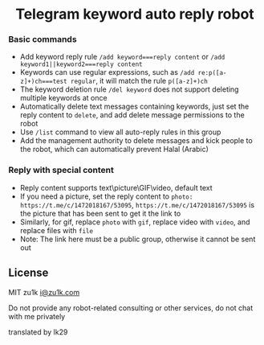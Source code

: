 <h1 align="center">
   <br>Telegram keyword auto reply robot<br>
</h1>

### Basic commands

- Add keyword reply rule `/add keyword===reply content` or `/add keyword1||keyword2===reply content`
- Keywords can use regular expressions, such as `/add re:p([a-z]+)ch===test regular`, it will match the rule `p([a-z]+)ch`
- The keyword deletion rule `/del keyword` does not support deleting multiple keywords at once
- Automatically delete text messages containing keywords, just set the reply content to `delete`, and add delete message permissions to the robot
- Use `/list` command to view all auto-reply rules in this group
- Add the management authority to delete messages and kick people to the robot, which can automatically prevent Halal (Arabic)

### Reply with special content

- Reply content supports text\picture\GIF\video, default text
- If you need a picture, set the reply content to `photo: https://t.me/c/1472018167/53095`, `https://t.me/c/1472018167/53095` is the picture that has been sent to get it the link to
- Similarly, for gif, replace `photo` with `gif`, replace video with `video`, and replace files with `file`
- Note: The link here must be a public group, otherwise it cannot be sent out

## License

MIT zu1k i@zu1k.com

Do not provide any robot-related consulting or other services, do not chat with me privately

translated by lk29
